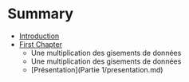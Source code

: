 # Summary

* [Introduction](README.md)
* [First Chapter](chapter1.md)
   * Une multiplication des gisements de données
   * Une multiplication des gisements de données
   * [Présentation](Partie 1/presentation.md)

